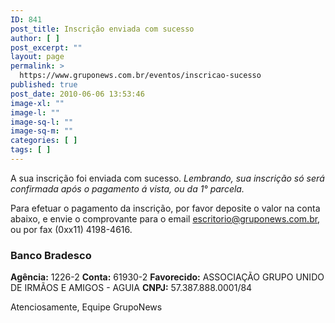 ```yaml
---
ID: 841
post_title: Inscrição enviada com sucesso
author: [ ]
post_excerpt: ""
layout: page
permalink: >
  https://www.gruponews.com.br/eventos/inscricao-sucesso
published: true
post_date: 2010-06-06 13:53:46
image-xl: ""
image-l: ""
image-sq-l: ""
image-sq-m: ""
categories: [ ]
tags: [ ]
---
```

A sua inscrição foi enviada com sucesso. <em>Lembrando, sua inscrição só será confirmada após o pagamento á vista, ou da 1°  parcela.</em>

Para efetuar o pagamento da inscrição, por favor deposite o valor na conta abaixo, e envie o comprovante para o email <a href="mailto:escritorio@gruponews.com.br">escritorio@gruponews.com.br</a>, ou por fax (0xx11) 4198-4616.
<h3>Banco Bradesco</h3>
<strong>Agência:</strong> 1226-2
<strong>Conta:</strong> 61930-2
<strong>Favorecido:</strong> ASSOCIAÇÃO GRUPO UNIDO DE IRMÃOS E AMIGOS - AGUIA
<strong>CNPJ:</strong>﻿﻿ 57.387.888.0001/84

Atenciosamente,
Equipe GrupoNews